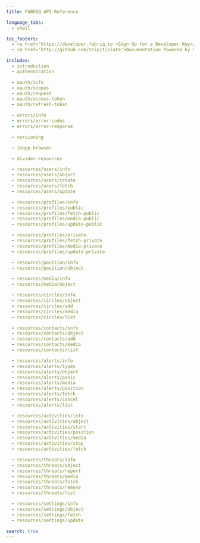 ```yaml
---
title: FABRIQ API Reference

language_tabs:
  - shell

toc_footers:
  - <a href='https://developer.fabriq.io'>Sign Up for a Developer Key</a>
  - <a href='http://github.com/tripit/slate'>Documentation Powered by Slate</a>

includes:
  - introduction
  - authentication

  - oauth/info
  - oauth/scopes
  - oauth/request
  - oauth/access-token
  - oauth/refresh-token

  - errors/info
  - errors/error-codes
  - errors/error-response

  - versioning

  - inapp-browser

  - divider-resources

  - resources/users/info
  - resources/users/object
  - resources/users/create
  - resources/users/fetch
  - resources/users/update

  - resources/profiles/info
  - resources/profiles/public
  - resources/profiles/fetch-public
  - resources/profiles/media-public
  - resources/profiles/update-public

  - resources/profiles/private
  - resources/profiles/fetch-private
  - resources/profiles/media-private
  - resources/profiles/update-private

  - resources/position/info
  - resources/position/object

  - resources/media/info
  - resources/media/object

  - resources/circles/info
  - resources/circles/object
  - resources/circles/add
  - resources/circles/media
  - resources/circles/list

  - resources/contacts/info
  - resources/contacts/object
  - resources/contacts/add
  - resources/contacts/media
  - resources/contacts/list

  - resources/alerts/info
  - resources/alerts/types
  - resources/alerts/object
  - resources/alerts/panic
  - resources/alerts/media
  - resources/alerts/position
  - resources/alerts/fetch
  - resources/alerts/cancel
  - resources/alerts/list

  - resources/activities/info
  - resources/activities/object
  - resources/activities/start
  - resources/activities/position
  - resources/activities/media
  - resources/activities/stop
  - resources/activities/fetch

  - resources/threats/info
  - resources/threats/object
  - resources/threats/report
  - resources/threats/media
  - resources/threats/fetch
  - resources/threats/remove
  - resources/threats/list

  - resources/settings/info
  - resources/settings/object
  - resources/settings/fetch
  - resources/settings/update

search: true
---
```


